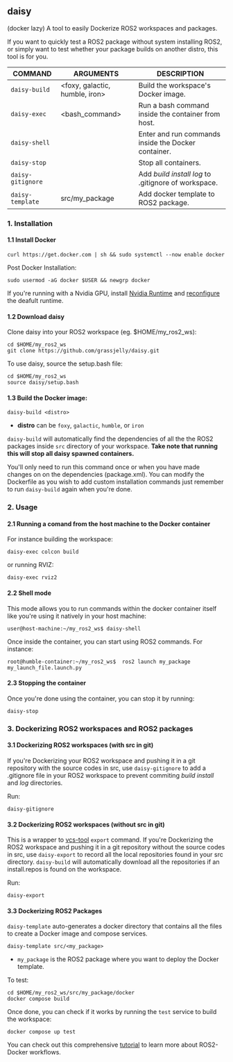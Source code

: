 ## daisy 
(docker lazy)
A tool to easily Dockerize ROS2 workspaces and packages. 

If you want to quickly test a ROS2 package without system installing ROS2, or simply want to test whether your package builds on another distro, this tool is for you.


| COMMAND           | ARGUMENTS                    | DESCRIPTION                                             |
|-------------------|------------------------------|---------------------------------------------------------|
| `daisy-build`     |<foxy, galactic, humble, iron>| Build the workspace's Docker image.                     |
| `daisy-exec`      |<bash_command>                | Run a bash command inside the container from host.      |
| `daisy-shell`     |                              | Enter and run commands inside the Docker container.     |     
| `daisy-stop`      |                              | Stop all containers.                                    |
| `daisy-gitignore` |                              | Add _build_ _install_ _log_ to .gitignore of workspace. |
| `daisy-template`  |src/my_package                | Add docker template to ROS2 package.                    |

### 1. Installation

#### 1.1 Install Docker
```
curl https://get.docker.com | sh && sudo systemctl --now enable docker
```
Post Docker Installation:
```
sudo usermod -aG docker $USER && newgrp docker
```
If you're running with a Nvidia GPU, install [Nvidia Runtime](https://github.com/NVIDIA/nvidia-container-runtime#installation) and [reconfigure](https://github.com/NVIDIA/nvidia-container-runtime#daemon-configuration-file) the deafult runtime.

#### 1.2 Download daisy
Clone daisy into your ROS2 workspace (eg. $HOME/my_ros2_ws):
```
cd $HOME/my_ros2_ws
git clone https://github.com/grassjelly/daisy.git
```
To use daisy, source the setup.bash file:
```
cd $HOME/my_ros2_ws
source daisy/setup.bash
```
#### 1.3 Build the Docker image:
```
daisy-build <distro>
```
- **distro** can be `foxy`, `galactic`, `humble`, or `iron`

`daisy-build` will automatically find the dependencies of all the the ROS2 packages inside `src` directory of your workspace. **Take note that running this will stop all daisy spawned containers.**

You'll only need to run this command once or when you have made changes on on the dependencies (package.xml). You can modify the Dockerfile as you wish to add custom installation commands just remember to run `daisy-build` again when you're done.

### 2. Usage
#### 2.1 Running a comand from the host machine to the Docker container

For instance building the workspace:
```
daisy-exec colcon build
```
or running RVIZ:
```
daisy-exec rviz2
```

#### 2.2 Shell mode
This mode allows you to run commands within the docker container itself like you're using it natively in your host machine:
```
user@host-machine:~/my_ros2_ws$ daisy-shell
```
Once inside the container, you can start using ROS2 commands. For instance:
```
root@humble-container:~/my_ros2_ws$  ros2 launch my_package my_launch_file.launch.py
```
#### 2.3 Stopping the container
Once you're done using the container, you can stop it by running:
```
daisy-stop
```

### 3. Dockerizing ROS2 workspaces and ROS2 packages

#### 3.1 Dockerizing ROS2 workspaces (with src in git)
If you're Dockerizing your ROS2 workspace and pushing it in a git repository with the source codes in src,  use `daisy-gitignore` to add a .gitignore file in your ROS2 workspace to prevent commiting _build_ _install_ and _log_ directories.

Run:
```
daisy-gitignore
```

#### 3.2 Dockerizing ROS2 workspaces (without src in git)
This is a wrapper to [vcs-tool](https://github.com/dirk-thomas/vcstool#export-set-of-repositories) `export` command. If you're Dockerizing the ROS2 workspace and pushing it in a git repository without the source codes in src, use `daisy-export` to record all the local repositories found in your src directory. `daisy-build` will automatically download all the repositories if an install.repos is found on the workspace.

Run:
```
daisy-export
```

#### 3.3 Dockerizing ROS2 Packages
`daisy-template` auto-generates a docker directory that contains all the files to create a Docker image and compose services.

```
daisy-template src/<my_package>
```
- `my_package` is the ROS2 package where you want to deploy the Docker template.

To test:
```
cd $HOME/my_ros2_ws/src/my_package/docker
docker compose build
```

Once done, you can check if it works by running the `test` service to build the workspace:
```
docker compose up test
```

You can check out this comprehensive [tutorial](https://roboticseabass.com/2023/07/09/updated-guide-docker-and-ros2/) to learn more about ROS2-Docker workflows.